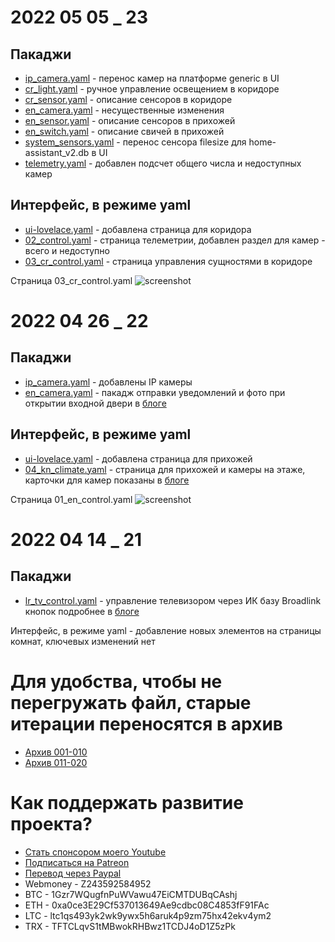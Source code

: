 # 2022 05 05 _ 23

## Пакаджи
* [ip_camera.yaml](https://github.com/kvazis/newHA/blob/master/includes/packages/ip_camera.yaml) - перенос камер на платформе generic в UI
* [cr_light.yaml](https://github.com/kvazis/newHA/blob/master/includes/packages/Room_CR/cr_light.yaml) - ручное управление освещением в коридоре
* [cr_sensor.yaml](https://github.com/kvazis/newHA/blob/master/includes/packages/Room_CR/cr_sensor.yaml) - описание сенсоров в коридоре
* [en_camera.yaml](https://github.com/kvazis/newHA/blob/master/includes/packages/Room_EN/en_camera.yaml) - несущественные изменения
* [en_sensor.yaml](https://github.com/kvazis/newHA/blob/master/includes/packages/Room_EN/en_sensor.yaml) - описание сенсоров в прихожей
* [en_switch.yaml](https://github.com/kvazis/newHA/blob/master/includes/packages/Room_EN/en_switch.yaml) - описание свичей в прихожей
* [system_sensors.yaml](https://github.com/kvazis/newHA/blob/master/includes/packages/system_sensors.yaml) - перенос сенсора filesize для home-assistant_v2.db в UI
* [telemetry.yaml](https://github.com/kvazis/newHA/blob/master/includes/packages/telemetry.yaml) - добaвлен подсчет общего числа и недоступных камер

## Интерфейс, в режиме yaml
* [ui-lovelace.yaml](https://github.com/kvazis/newHA/blob/master/ui-lovelace.yaml) - добавлена страница для коридора
* [02_control.yaml](https://github.com/kvazis/newHA/blob/master/lovelace/02_control.yaml) - страница телеметрии, добавлен раздел для камер - всего и недоступно
* [03_cr_control.yaml](https://github.com/kvazis/newHA/blob/master/lovelace/03_cr_control.yaml) - страница управления сущностями в коридоре

Страница 03_cr_control.yaml
![screenshot](https://raw.githubusercontent.com/kvazis/newHA/master/img/0014.png)

# 2022 04 26 _ 22

## Пакаджи
* [ip_camera.yaml](https://github.com/kvazis/newHA/blob/master/includes/packages/ip_camera.yaml) - добавлены IP камеры
* [en_camera.yaml](https://github.com/kvazis/newHA/blob/master/includes/packages/Room_EN/en_camera.yaml) - пакадж отправки уведомлений и фото при открытии входной двери в [блоге](https://youtu.be/YxzUqcTerSE)

## Интерфейс, в режиме yaml
* [ui-lovelace.yaml](https://github.com/kvazis/newHA/blob/master/ui-lovelace.yaml) - добавлена страница для прихожей
* [04_kn_climate.yaml](https://github.com/kvazis/newHA/blob/master/lovelace/01_en_control.yaml) - страница для прихожей и камеры на этаже, карточки для камер показаны в [блоге](https://youtu.be/YxzUqcTerSE)

Страница 01_en_control.yaml
![screenshot](https://raw.githubusercontent.com/kvazis/newHA/master/img/0014.png)

# 2022 04 14 _ 21

## Пакаджи
* [lr_tv_control.yaml](https://github.com/kvazis/newHA/blob/master/includes/packages/Room_LR/lr_tv_control.yaml) - управление телевизором через ИК базу Broadlink кнопок подробнее в [блоге](https://youtu.be/R2jMUh-5PCE)

Интерфейс, в режиме yaml - добавление новых элементов на страницы комнат, ключевых изменений нет


# Для удобства, чтобы не перегружать файл, старые итерации переносятся в архив
* [Архив 001-010](https://github.com/kvazis/newHA/blob/master/archive/001-010/README.md)
* [Архив 011-020](https://github.com/kvazis/newHA/blob/master/archive/011-020/README.md)

# Как поддержать развитие проекта?
* [Стать спонсором моего Youtube](http://kvazis.link/sponsorship)
* [Подписаться на Patreon](http://kvazis.link/patreon)
* [Перевод через Paypal](http://kvazis.link/paypal)
* Webmoney - Z243592584952
* BTC - 1Gzr7WQugfnPuWVawu47EiCMTDUBqCAshj
* ETH - 0xa0ce3E29Cf537013649Ae9cdbc08C4853fF91FAc
* LTC - ltc1qs493yk2wk9ywx5h6aruk4p9zm75hx42ekv4ym2
* TRX - TFTCLqvS1tMBwokRHBwz1TCDJ4oD1Z5zPk